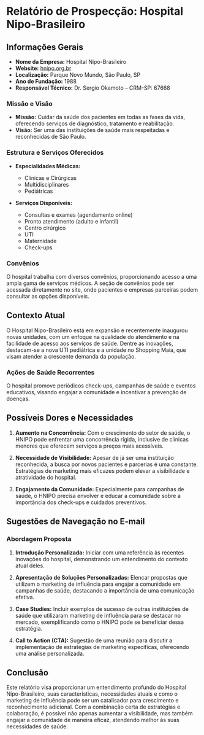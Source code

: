 # Relatório de Prospecção: Hospital Nipo-Brasileiro

## Informações Gerais
- **Nome da Empresa:** Hospital Nipo-Brasileiro
- **Website:** [hnipo.org.br](https://www.hnipo.org.br)
- **Localização:** Parque Novo Mundo, São Paulo, SP
- **Ano de Fundação:** 1988
- **Responsável Técnico:** Dr. Sergio Okamoto – CRM-SP: 67668

### Missão e Visão
- **Missão:** Cuidar da saúde dos pacientes em todas as fases da vida, oferecendo serviços de diagnóstico, tratamento e reabilitação.
- **Visão:** Ser uma das instituições de saúde mais respeitadas e reconhecidas de São Paulo.

### Estrutura e Serviços Oferecidos
- **Especialidades Médicas:**
  - Clínicas e Cirúrgicas
  - Multidisciplinares
  - Pediátricas

- **Serviços Disponíveis:**
  - Consultas e exames (agendamento online)
  - Pronto atendimento (adulto e infantil)
  - Centro cirúrgico
  - UTI
  - Maternidade
  - Check-ups

### Convênios
O hospital trabalha com diversos convênios, proporcionando acesso a uma ampla gama de serviços médicos. A seção de convênios pode ser acessada diretamente no site, onde pacientes e empresas parceiras podem consultar as opções disponíveis.

## Contexto Atual
O Hospital Nipo-Brasileiro está em expansão e recentemente inaugurou novas unidades, com um enfoque na qualidade do atendimento e na facilidade de acesso aos serviços de saúde. Dentre as inovações, destacam-se a nova UTI pediátrica e a unidade no Shopping Maia, que visam atender a crescente demanda da população.

### Ações de Saúde Recorrentes
O hospital promove periódicos check-ups, campanhas de saúde e eventos educativos, visando engajar a comunidade e incentivar a prevenção de doenças.

## Possíveis Dores e Necessidades
1. **Aumento na Concorrência:** Com o crescimento do setor de saúde, o HNIPO pode enfrentar uma concorrência rígida, inclusive de clínicas menores que oferecem serviços a preços mais acessíveis.
  
2. **Necessidade de Visibilidade:** Apesar de já ser uma instituição reconhecida, a busca por novos pacientes e parcerias é uma constante. Estratégias de marketing mais eficazes podem elevar a visibilidade e atratividade do hospital.

3. **Engajamento da Comunidade:** Especialmente para campanhas de saúde, o HNIPO precisa envolver e educar a comunidade sobre a importância dos check-ups e cuidados preventivos.

## Sugestões de Navegação no E-mail
### Abordagem Proposta
1. **Introdução Personalizada:** Iniciar com uma referência às recentes inovações do hospital, demonstrando um entendimento do contexto atual deles.
   
2. **Apresentação de Soluções Personalizadas:** Elencar propostas que utilizem o marketing de influência para engajar a comunidade em campanhas de saúde, destacando a importância de uma comunicação efetiva.

3. **Case Studies:** Incluir exemplos de sucesso de outras instituições de saúde que utilizaram marketing de influência para se destacar no mercado, exemplificando como o HNIPO pode se beneficiar dessa estratégia.

4. **Call to Action (CTA):** Sugestão de uma reunião para discutir a implementação de estratégias de marketing específicas, oferecendo uma análise personalizada.

## Conclusão
Este relatório visa proporcionar um entendimento profundo do Hospital Nipo-Brasileiro, suas características, necessidades atuais e como o marketing de influência pode ser um catalisador para crescimento e reconhecimento adicional. Com a combinação certa de estratégias e colaboração, é possível não apenas aumentar a visibilidade, mas também engajar a comunidade de maneira eficaz, atendendo melhor às suas necessidades de saúde.